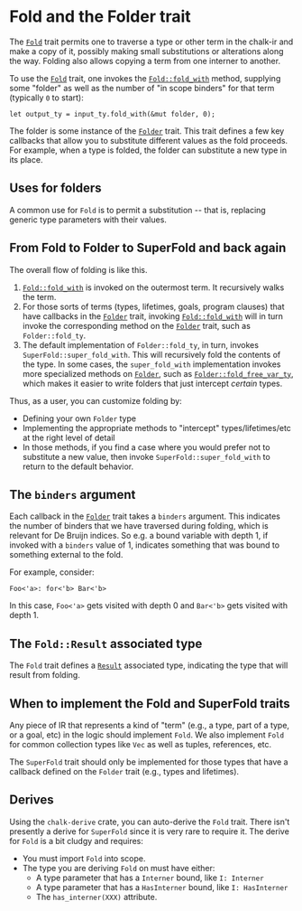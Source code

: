 # Fold and the Folder trait

The [`Fold`] trait permits one to traverse a type or other term in the
chalk-ir and make a copy of it, possibly making small substitutions or
alterations along the way. Folding also allows copying a term from one
interner to another.

[`Fold`]: https://rust-lang.github.io/chalk/chalk_ir/fold/trait.Fold.html

To use the [`Fold`] trait, one invokes the [`Fold::fold_with`] method, supplying some
"folder" as well as the number of "in scope binders" for that term (typically `0`
to start):

```rust,ignore
let output_ty = input_ty.fold_with(&mut folder, 0);
```

[`Fold::fold_with`]: https://rust-lang.github.io/chalk/chalk_ir/fold/trait.Fold.html#tymethod.fold_with

The folder is some instance of the [`Folder`] trait. This trait
defines a few key callbacks that allow you to substitute different
values as the fold proceeds. For example, when a type is folded, the
folder can substitute a new type in its place.

[`Folder`]: https://rust-lang.github.io/chalk/chalk_ir/fold/trait.Folder.html

## Uses for folders

A common use for `Fold` is to permit a substitution -- that is,
replacing generic type parameters with their values.

## From Fold to Folder to SuperFold and back again

The overall flow of folding is like this.

1. [`Fold::fold_with`] is invoked on the outermost term. It recursively
   walks the term.
2. For those sorts of terms (types, lifetimes, goals, program clauses) that have
   callbacks in the [`Folder`] trait, invoking [`Fold::fold_with`] will in turn
   invoke the corresponding method on the [`Folder`] trait, such as `Folder::fold_ty`.
3. The default implementation of `Folder::fold_ty`, in turn, invokes
   `SuperFold::super_fold_with`.  This will recursively fold the
   contents of the type. In some cases, the `super_fold_with`
   implementation invokes more specialized methods on [`Folder`], such
   as [`Folder::fold_free_var_ty`], which makes it easier to write
   folders that just intercept *certain* types.

[`Folder::fold_free_var_ty`]: https://rust-lang.github.io/chalk/chalk_ir/fold/trait.Folder.html#method.fold_free_var_ty

Thus, as a user, you can customize folding by:

* Defining your own `Folder` type
* Implementing the appropriate methods to "intercept" types/lifetimes/etc at the right level of
  detail
* In those methods, if you find a case where you would prefer not to
  substitute a new value, then invoke `SuperFold::super_fold_with` to
  return to the default behavior.

## The `binders` argument

Each callback in the [`Folder`] trait takes a `binders` argument. This indicates
the number of binders that we have traversed during folding, which is relevant for De Bruijn indices.
So e.g. a bound variable with depth 1, if invoked with a `binders` value of 1, indicates something that was bound to something external to the fold.

For example, consider:

```rust,ignore
Foo<'a>: for<'b> Bar<'b>
```

In this case, `Foo<'a>` gets visited with depth 0 and `Bar<'b>` gets visited with depth 1.

## The `Fold::Result` associated type

The `Fold` trait defines a [`Result`] associated type, indicating the
type that will result from folding.

[`Result`]: https://rust-lang.github.io/chalk/chalk_ir/fold/trait.Fold.html#associatedtype.Result

## When to implement the Fold and SuperFold traits

Any piece of IR that represents a kind of "term" (e.g., a type, part
of a type, or a goal, etc) in the logic should implement `Fold`. We
also implement `Fold` for common collection types like `Vec` as well
as tuples, references, etc.

The `SuperFold` trait should only be implemented for those types that
have a callback defined on the `Folder` trait (e.g., types and
lifetimes).

## Derives

Using the `chalk-derive` crate, you can auto-derive the `Fold` trait.
There isn't presently a derive for `SuperFold` since it is very rare
to require it. The derive for `Fold` is a bit cludgy and requires:

* You must import `Fold` into scope.
* The type you are deriving `Fold` on must have either:
  * A type parameter that has a `Interner` bound, like `I: Interner`
  * A type parameter that has a `HasInterner` bound, like `I: HasInterner`
  * The `has_interner(XXX)` attribute.


